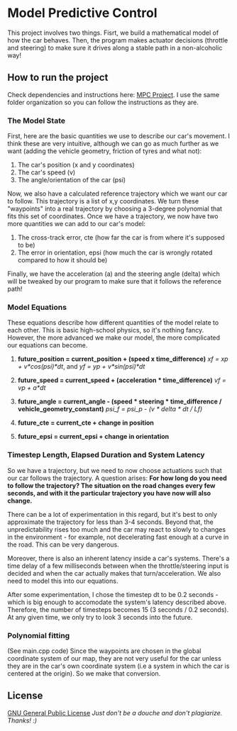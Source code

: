 # Model Predictive Control
This project involves two things. Fisrt, we build a mathematical model of how the car behaves. Then, the program makes actuator decisions (throttle and steering) to make sure it drives along a stable path in a non-alcoholic way!

## How to run the project
Check dependencies and instructions here: [MPC Project](https://github.com/udacity/CarND-MPC-Project). I use the same folder organization so you can follow the instructions as they are.

### The Model State
First, here are the basic quantities we use to describe our car's movement. I think these are very intuitive, although we can go as much further as we want (adding the vehicle geometry, friction of tyres and what not):
1. The car's position (x and y coordinates)
2. The car's speed (v)
3. The angle/orientation of the car (psi)

Now, we also have a calculated reference trajectory which we want our car to follow. This trajectory is a list of x,y coordinates. We turn these "waypoints" into a real trajectory by choosing a 3-degree polynomial that fits this set of coordinates. Once we have a trajectory, we now have two more quantities we can add to our car's model:
1. The cross-track error, cte (how far the car is from where it's supposed to be)
2. The error in orientation, epsi (how much the car is wrongly rotated compared to how it should be)

Finally, we have the acceleration (a) and the steering angle (delta) which will be tweaked by our program to make sure that it follows the reference path!

### Model Equations
These equations describe how different quantities of the model relate to each other. This is basic high-school physics, so it's nothing fancy. However, the more advanced we make our model, the more complicated our equations can become.
1. **future_position = current_position + (speed x time_difference)**
_xf = xp + v*cos(psi)*dt_, and _yf = yp + v*sin(psi)*dt_

2. **future_speed = current_speed + (acceleration * time_difference)**
_vf = vp + a*dt_

3. **future_angle = current_angle - (speed * steering * time_difference / vehicle_geometry_constant)**
_psi_f = psi_p - (v * delta * dt / Lf)_

4. **future_cte = current_cte + change in position**

5. **future_epsi = current_epsi + change in orientation**

### Timestep Length, Elapsed Duration and System Latency
So we have a trajectory, but we need to now choose actuations such that our car follows the trajectory. A question arises:
**For how long do you need to follow the trajectory? The situation on the road changes every few seconds, and with it the particular trajectory you have now will also change.**

There can be a lot of experimentation in this regard, but it's best to only approximate the trajectory for less than 3-4 seconds. Beyond that, the unpredictability rises too much and the car may react to slowly to changes in the environment - for example, not decelerating fast enough at a curve in the road. This can be very dangerous.

Moreover, there is also an inherent latency inside a car's systems. There's a time delay of a few milliseconds between when the throttle/steering input is decided and when the car actually makes that turn/acceleration. We also need to model this into our equations.

After some experimentation, I chose the timestep dt to be 0.2 seconds - which is big enough to accomodate the system's latency described above. Therefore, the number of timesteps becomes 15 (3 seconds / 0.2 seconds). At any given time, we only try to look 3 seconds into the future.

### Polynomial fitting
(See main.cpp code)
Since the waypoints are chosen in the global coordinate system of our map, they are not very useful for the car unless they are in the car's own coordinate system (i.e a system in which the car is centered at the origin). So we make that conversion.

## License
[GNU General Public License](http://choosealicense.com/licenses/gpl-3.0/#)
_Just don't be a douche and don't plagiarize. Thanks! :)_



